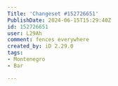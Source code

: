 ```yaml
---
Title: 'Changeset #152726651'
PublishDate: 2024-06-15T15:29:40Z
id: 152726651
user: L29Ah
comment: fences everywhere
created_by: iD 2.29.0
tags:
- Montenegro
- Bar

---
```

